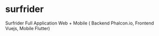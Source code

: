 # surfrider
Surfrider Full Application Web + Mobile ( Backend Phalcon.io, Frontend Vuejs,  Mobile Flutter)
